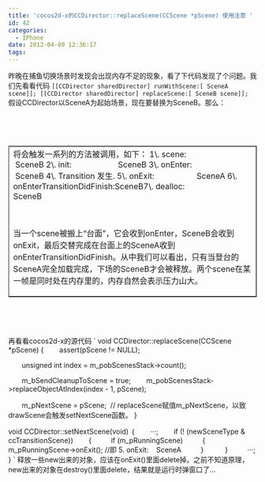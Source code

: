 ```yaml
---
title: 'cocos2d-x的CCDirector::replaceScene(CCScene *pScene) 使用注意 '
id: 42
categories:
  - IPhone
date: 2012-04-09 12:36:17
tags:
---
```


昨晚在捕鱼切换场景时发现会出现内存不足的现象，看了下代码发现了个问题。我们先看看代码
`
[[CCDirector sharedDirector] runWithScene:[ SceneA scene]];
[[CCDirector sharedDirector] replaceScene:[ SceneB scene]];
`
假设CCDirector以SceneA为起始场景，现在要替换为SceneB。那么：

&nbsp;

&nbsp;
<table border="1" cellspacing="0" cellpadding="0">
<tbody>
<tr>
<td valign="top" width="568">将会触发一系列的方法被调用，如下：
1\. scene: <wbr><wbr> <wbr><wbr>  <wbr> <wbr> <wbr> <wbr> <wbr> <wbr> <wbr> <wbr> <wbr> <wbr> <wbr> <wbr> <wbr> <wbr> <wbr> <wbr> <wbr> SceneB
2\. init: <wbr><wbr> <wbr><wbr> <wbr><wbr>  <wbr> <wbr> <wbr> <wbr> <wbr> <wbr> <wbr> <wbr> <wbr> <wbr> <wbr> <wbr> <wbr> <wbr> <wbr> <wbr> <wbr> <wbr>SceneB
3\. onEnter:  <wbr> <wbr> <wbr> <wbr> <wbr> <wbr> <wbr> <wbr> <wbr> <wbr> <wbr> <wbr> <wbr> <wbr> <wbr> <wbr> <wbr> SceneB
4\. Transition 发生.
5\. onExit: <wbr><wbr>  <wbr> <wbr> <wbr> <wbr> <wbr> <wbr> <wbr> <wbr> <wbr> <wbr> <wbr> <wbr> <wbr> <wbr> <wbr> <wbr>  <wbr>SceneA
6\. onEnterTransitionDidFini<wbr><wbr>sh:<wbr>SceneB</wbr></wbr></wbr></wbr></wbr></wbr></wbr></wbr></wbr></wbr></wbr></wbr></wbr></wbr></wbr></wbr></wbr></wbr></wbr></wbr></wbr></wbr></wbr></wbr></wbr></wbr></wbr></wbr></wbr></wbr></wbr></wbr></wbr></wbr></wbr></wbr></wbr></wbr></wbr></wbr></wbr></wbr></wbr></wbr></wbr></wbr></wbr></wbr></wbr></wbr></wbr></wbr></wbr></wbr></wbr></wbr></wbr></wbr></wbr></wbr></wbr></wbr></wbr></wbr></wbr></wbr></wbr></wbr></wbr></wbr></wbr></wbr></wbr></wbr></wbr></wbr></wbr></wbr></wbr></wbr></wbr></wbr></wbr></wbr>7\. dealloc:  <wbr> <wbr> <wbr> <wbr> <wbr> <wbr> <wbr> <wbr> <wbr> <wbr> <wbr> <wbr> <wbr> <wbr> <wbr> <wbr>  <wbr>SceneB</wbr></wbr></wbr></wbr></wbr></wbr></wbr></wbr></wbr></wbr></wbr></wbr></wbr></wbr></wbr></wbr></wbr>

 <wbr></wbr>

当一个scene被搬上“台面”，它会收到onEnter，SceneB会收到onExit，最后交替完成在台面上的SceneA收到onEnterTransitionDidFini<wbr><wbr>sh。从中我们可以看出，只有当登台的SceneA完全加载完成，下场的SceneB才会被释放。两个scene在某一帧是同时处在内存里的，内存自然会表示压力山大。</wbr></wbr></td>
</tr>
</tbody>
</table>
&nbsp;

&nbsp;

再看看cocos2d-x的源代码
`
void CCDirector::replaceScene(CCScene *pScene)
{
       assert(pScene != NULL);

       unsigned int index = m_pobScenesStack-&gt;count();

       m_bSendCleanupToScene = true;
       m_pobScenesStack-&gt;replaceObjectAtIndex(index - 1, pScene);

       m_pNextScene = pScene;
 // replaceScene赋值m_pNextScene，以致drawScene会触发setNextScene函数。
}

void CCDirector::setNextScene(void)
｛
       ···;
       if (! (newSceneType &amp; ccTransitionScene))
       {
         if (m_pRunningScene)
         {
           m_pRunningScene-&gt;onExit(); //即 5\. onExit:    SceneA
         }   
       }
         ···;
}
`
释放一些new出来的对象，应该在onExit()里面delete掉。之前不知道原理，new出来的对象在destroy()里面delete，结果就是运行时弹窗口了…